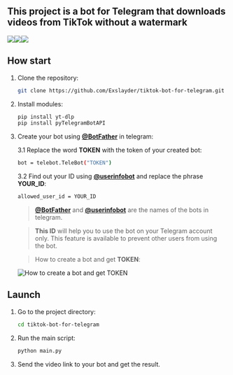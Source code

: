 ## This project is a bot for Telegram that downloads videos from TikTok without a watermark
![](https://img.shields.io/badge/python3-black?link=https%3A%2F%2Fwww.python.org%2Fdownloads%2F)![](https://img.shields.io/badge/yt%20dlp-%238B0000?link=https%3A%2F%2Fpypi.org%2Fproject%2Fyt-dlp%2F)![](https://img.shields.io/badge/telebot-%230000CD?link=pip%20install%20pyTelegramBotAPI)

## How start

1.  Clone the repository:

    ```bash
    git clone https://github.com/Exslayder/tiktok-bot-for-telegram.git
    ```

2.  Install modules:

    ```bash
    pip install yt-dlp
    pip install pyTelegramBotAPI
    ```

3.  Create your bot using [**@BotFather**](https://t.me/BotFather) in telegram:

    3.1 Replace the word **TOKEN** with the token of your created bot:

    ```bash
    bot = telebot.TeleBot("TOKEN")
    ```

    3.2 Find out your ID using [**@userinfobot**](https://t.me/userinfobot) and replace the phrase **YOUR_ID**:

    ```bash
    allowed_user_id = YOUR_ID
    ```

    > [**@BotFather**](https://t.me/BotFather) and [**@userinfobot**](https://t.me/userinfobot) are the names of the bots in telegram.

    > **This ID** will help you to use the bot on your Telegram account only. This feature is available to prevent other users from using the bot.

    > How to create a bot and get **TOKEN**:

    ![How to create a bot and get TOKEN](https://assets-global.website-files.com/5d4bc52e7ec3666956bd3bf1/5ebd37e590f1424c4abfa1c2_botfather.jpg)

## Launch

1. Go to the project directory:

   ```bash
   cd tiktok-bot-for-telegram
   ```

2. Run the main script:

   ```bash
   python main.py
   ```

3. Send the video link to your bot and get the result.
